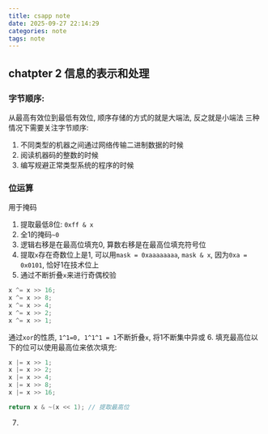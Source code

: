 ```yaml
---
title: csapp note
date: 2025-09-27 22:14:29
categories: note
tags: note
---
```


## chatpter 2 信息的表示和处理
### 字节顺序: 
从最高有效位到最低有效位, 顺序存储的方式的就是大端法, 反之就是小端法
三种情况下需要关注字节顺序:
1. 不同类型的机器之间通过网络传输二进制数据的时候
2. 阅读机器码的整数的时候
3. 编写规避正常类型系统的程序的时候

### 位运算
用于掩码
1. 提取最低8位: `0xff & x`
2. 全1的掩码`~0`
3. 逻辑右移是在最高位填充0, 算数右移是在最高位填充符号位
4. 提取`x`存在奇数位上是1, 可以用`mask = 0xaaaaaaaa`, `mask & x`, 因为`0xa = 0x0101`, 恰好1在技术位上
5. 通过不断折叠`x`来进行奇偶校验
```cpp
x ^= x >> 16;
x ^= x >> 8;
x ^= x >> 4;
x ^= x >> 2;
x ^= x >> 1;
```
通过`xor`的性质, `1^1=0, 1^1^1 = 1`不断折叠`x`, 将1不断集中异或
6. 填充最高位以下的位可以使用最高位来依次填充:
```cpp
x |= x >> 1;
x |= x >> 2;
x |= x >> 4;
x |= x >> 8;
x |= x >> 16;

return x & ~(x << 1); // 提取最高位
```
7. 